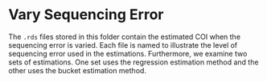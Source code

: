# Vary Sequencing Error

The `.rds` files stored in this folder contain the estimated COI when the
sequencing error is varied. Each file is named to illustrate the level of
sequencing error used in the estimations. Furthermore, we examine two sets of
estimations. One set uses the regression estimation method and the other uses
the bucket estimation method.
